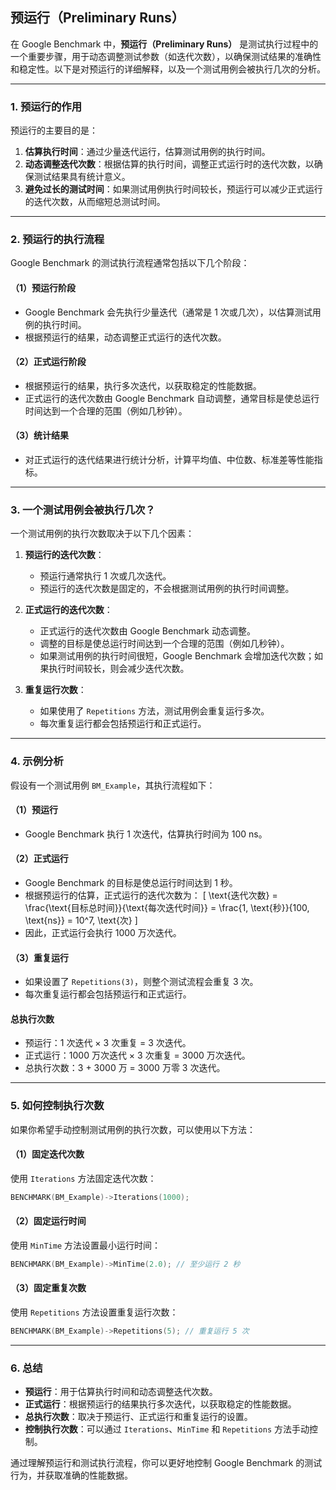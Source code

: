 ## 预运行（Preliminary Runs）

在 Google Benchmark 中，**预运行（Preliminary Runs）** 是测试执行过程中的一个重要步骤，用于动态调整测试参数（如迭代次数），以确保测试结果的准确性和稳定性。以下是对预运行的详细解释，以及一个测试用例会被执行几次的分析。

---

### **1. 预运行的作用**
预运行的主要目的是：
1. **估算执行时间**：通过少量迭代运行，估算测试用例的执行时间。
2. **动态调整迭代次数**：根据估算的执行时间，调整正式运行时的迭代次数，以确保测试结果具有统计意义。
3. **避免过长的测试时间**：如果测试用例执行时间较长，预运行可以减少正式运行的迭代次数，从而缩短总测试时间。

---

### **2. 预运行的执行流程**
Google Benchmark 的测试执行流程通常包括以下几个阶段：

#### **（1）预运行阶段**
- Google Benchmark 会先执行少量迭代（通常是 1 次或几次），以估算测试用例的执行时间。
- 根据预运行的结果，动态调整正式运行的迭代次数。

#### **（2）正式运行阶段**
- 根据预运行的结果，执行多次迭代，以获取稳定的性能数据。
- 正式运行的迭代次数由 Google Benchmark 自动调整，通常目标是使总运行时间达到一个合理的范围（例如几秒钟）。

#### **（3）统计结果**
- 对正式运行的迭代结果进行统计分析，计算平均值、中位数、标准差等性能指标。

---

### **3. 一个测试用例会被执行几次？**
一个测试用例的执行次数取决于以下几个因素：
1. **预运行的迭代次数**：
   - 预运行通常执行 1 次或几次迭代。
   - 预运行的迭代次数是固定的，不会根据测试用例的执行时间调整。

2. **正式运行的迭代次数**：
   - 正式运行的迭代次数由 Google Benchmark 动态调整。
   - 调整的目标是使总运行时间达到一个合理的范围（例如几秒钟）。
   - 如果测试用例的执行时间很短，Google Benchmark 会增加迭代次数；如果执行时间较长，则会减少迭代次数。

3. **重复运行次数**：
   - 如果使用了 `Repetitions` 方法，测试用例会重复运行多次。
   - 每次重复运行都会包括预运行和正式运行。

---

### **4. 示例分析**
假设有一个测试用例 `BM_Example`，其执行流程如下：

#### **（1）预运行**
- Google Benchmark 执行 1 次迭代，估算执行时间为 100 ns。

#### **（2）正式运行**
- Google Benchmark 的目标是使总运行时间达到 1 秒。
- 根据预运行的估算，正式运行的迭代次数为：
  \[
  \text{迭代次数} = \frac{\text{目标总时间}}{\text{每次迭代时间}} = \frac{1\, \text{秒}}{100\, \text{ns}} = 10^7\, \text{次}
  \]
- 因此，正式运行会执行 1000 万次迭代。

#### **（3）重复运行**
- 如果设置了 `Repetitions(3)`，则整个测试流程会重复 3 次。
- 每次重复运行都会包括预运行和正式运行。

#### **总执行次数**
- 预运行：1 次迭代 × 3 次重复 = 3 次迭代。
- 正式运行：1000 万次迭代 × 3 次重复 = 3000 万次迭代。
- 总执行次数：3 + 3000 万 = 3000 万零 3 次迭代。

---

### **5. 如何控制执行次数**
如果你希望手动控制测试用例的执行次数，可以使用以下方法：

#### **（1）固定迭代次数**
使用 `Iterations` 方法固定迭代次数：
```cpp
BENCHMARK(BM_Example)->Iterations(1000);
```

#### **（2）固定运行时间**
使用 `MinTime` 方法设置最小运行时间：
```cpp
BENCHMARK(BM_Example)->MinTime(2.0); // 至少运行 2 秒
```

#### **（3）固定重复次数**
使用 `Repetitions` 方法设置重复运行次数：
```cpp
BENCHMARK(BM_Example)->Repetitions(5); // 重复运行 5 次
```

---

### **6. 总结**
- **预运行**：用于估算执行时间和动态调整迭代次数。
- **正式运行**：根据预运行的结果执行多次迭代，以获取稳定的性能数据。
- **总执行次数**：取决于预运行、正式运行和重复运行的设置。
- **控制执行次数**：可以通过 `Iterations`、`MinTime` 和 `Repetitions` 方法手动控制。

通过理解预运行和测试执行流程，你可以更好地控制 Google Benchmark 的测试行为，并获取准确的性能数据。
